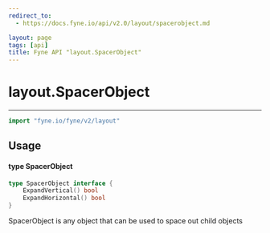```yaml
---
redirect_to:
  - https://docs.fyne.io/api/v2.0/layout/spacerobject.md

layout: page
tags: [api]
title: Fyne API "layout.SpacerObject"
---
```



# layout.SpacerObject
---
```go
import "fyne.io/fyne/v2/layout"
```

## Usage

#### type SpacerObject

```go
type SpacerObject interface {
	ExpandVertical() bool
	ExpandHorizontal() bool
}
```

SpacerObject is any object that can be used to space out child objects
